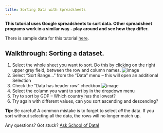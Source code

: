 ```yaml
---
title: Sorting Data with Spreadsheets
---
```


**This tutorial uses Google spreadsheets to sort data. Other spreadsheet programs work in a similar way - play around and see how they differ.**

There is sample data for this tutorial [here](http://dump.tentacleriot.eu/wb-gdp-health-life.csv).

Walkthrough: Sorting a dataset.
-------------------------------

1. Select the whole sheet you want to sort. Do this by clicking on the right upper grey field, between the row and column names.
![image](http://farm9.staticflickr.com/8322/8070104022_e233a65687_o_d.png)
2. Select “Sort Range...” from the “Data” menu – this will open an additional Selection
3. Check the “Data has header row” checkbox
![image](http://farm9.staticflickr.com/8437/7872826062_017d1bfe19_o_d.jpg)
4. Select the column you want to sort by in the dropdown menu
5. Try to sort by GDP – Which country has the lowest?
6. Try again with different values, can you sort ascending and descending?

**Tip:** Be careful! A common mistake is to forget to select *all* the data. If you sort without selecting all the data, the rows will no longer match up.

<div class="alert alert-info">Any questions? Got stuck? <a class="btn btn-large btn-info" href="http://ask.schoolofdata.org">Ask School of Data!</a></div>

